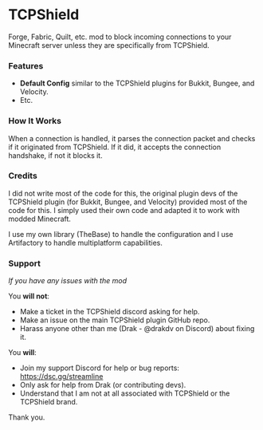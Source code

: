 # TCPShield
Forge, Fabric, Quilt, etc. mod to block incoming connections to your Minecraft server unless they are specifically from TCPShield.

### Features
- **Default Config** similar to the TCPShield plugins for Bukkit, Bungee, and Velocity.
- Etc.

### How It Works
When a connection is handled, it parses the connection packet and checks if it originated from TCPShield. If it did, it accepts the connection handshake, if not it blocks it.

### Credits
I did not write most of the code for this, the original plugin devs of the TCPShield plugin (for Bukkit, Bungee, and Velocity) provided most of the code for this. I simply used their own code and adapted it to work with modded Minecraft.

I use my own library (TheBase) to handle the configuration and I use Artifactory to handle multiplatform capabilities.

### Support
*If you have any issues with the mod*

You **will not**:
- Make a ticket in the TCPShield discord asking for help.
- Make an issue on the main TCPShield plugin GitHub repo.
- Harass anyone other than me (Drak - @drakdv on Discord) about fixing it.

You **will**:
- Join my support Discord for help or bug reports: https://dsc.gg/streamline
- Only ask for help from Drak (or contributing devs).
- Understand that I am not at all associated with TCPShield or the TCPShield brand.

Thank you.
